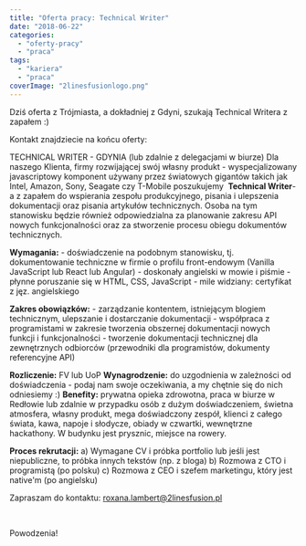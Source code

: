 ```yaml
---
title: "Oferta pracy: Technical Writer"
date: "2018-06-22"
categories: 
  - "oferty-pracy"
  - "praca"
tags: 
  - "kariera"
  - "praca"
coverImage: "2linesfusionlogo.png"
---
```


Dziś oferta z Trójmiasta, a dokładniej z Gdyni, szukają Technical Writera z zapałem :)

Kontakt znajdziecie na końcu oferty:

TECHNICAL WRITER - GDYNIA (lub zdalnie z delegacjami w biurze) Dla naszego Klienta, firmy rozwijającej swój własny produkt - wyspecjalizowany javascriptowy komponent używany przez światowych gigantów takich jak Intel, Amazon, Sony, Seagate czy T-Mobile poszukujemy  **Technical Writer**\-a z zapałem do wspierania zespołu produkcyjnego, pisania i ulepszenia dokumentacji oraz pisania artykułów technicznych. Osoba na tym stanowisku będzie również odpowiedzialna za planowanie zakresu API nowych funkcjonalności oraz za stworzenie procesu obiegu dokumentów technicznych.

**Wymagania:** - doświadczenie na podobnym stanowisku, tj. dokumentowanie techniczne w firmie o profilu front-endowym (Vanilla JavaScript lub React lub Angular) - doskonały angielski w mowie i piśmie - płynne poruszanie się w HTML, CSS, JavaScript - mile widziany: certyfikat z jęz. angielskiego

**Zakres obowiązków:** - zarządzanie kontentem, istniejącym blogiem technicznym, ulepszanie i dostarczanie dokumentacji - współpraca z programistami w zakresie tworzenia obszernej dokumentacji nowych funkcji i funkcjonalności - tworzenie dokumentacji technicznej dla zewnętrznych odbiorców (przewodniki dla programistów, dokumenty referencyjne API)

**Rozliczenie:** FV lub UoP **Wynagrodzenie:** do uzgodnienia w zależności od doświadczenia - podaj nam swoje oczekiwania, a my chętnie się do nich odniesiemy :) **Benefity:** prywatna opieka zdrowotna, praca w biurze w Redłowie lub zdalnie w przypadku osób z dużym doświadczeniem, świetna atmosfera, własny produkt, mega doświadczony zespół, klienci z całego świata, kawa, napoje i słodycze, obiady w czwartki, wewnętrzne hackathony. W budynku jest prysznic, miejsce na rowery.

**Proces rekrutacji:** a) Wymagane CV i próbka portfolio lub jeśli jest niepubliczne, to próbka innych tekstów (np. z bloga) b) Rozmowa z CTO i programistą (po polsku) c) Rozmowa z CEO i szefem marketingu, który jest native'm (po angielsku)

Zapraszam do kontaktu: roxana.lambert@2linesfusion.pl

 

Powodzenia!
